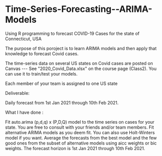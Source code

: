 # Time-Series-Forecasting--ARIMA-Models

Using R programming to forecast COVID-19 Cases for the state of Connecticut, USA

The purpose of this poroject is to learn ARIMA models and then apply that knowledge to forecast Covid cases.

The time-series data on several US states on Covid cases are posted on Canvas --- See "2020_Covid_Data.xlsx" on the course page (Class2). You can use it to train/test your models. 

Each member of your team is assigned to one US state 

Deliverable:

Daily forecast from 1st Jan 2021 through 10th Feb 2021.

 
What I have done :

Fit auto.arima (p,d,q) x (P,D,Q) model to the time series on cases for your state. You are free to consult with your friends and/or team members.
Fit alternative ARIMA models as you deem fit. You can also use Holt-Winters model if you want.
Average the forecasts from the best model and the few good ones from the subset of alternative models using aicc weights or bic weights.
The forecast horizon is 1st Jan 2021 through 10th Feb 2021. 
